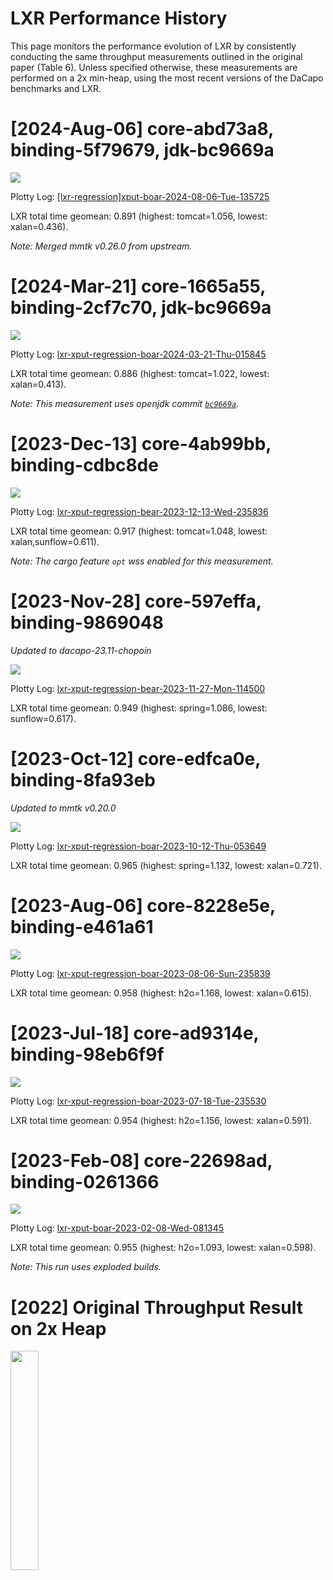 # LXR Performance History

This page monitors the performance evolution of LXR by consistently conducting the same throughput measurements outlined in the original paper (Table 6). Unless specified otherwise, these measurements are performed on a 2x min-heap, using the most recent versions of the DaCapo benchmarks and LXR.

# [2024-Aug-06] core-abd73a8, binding-5f79679, jdk-bc9669a

![](./20240806-core_abd73a8-binding_5f79679.png)

Plotty Log: [[lxr-regression]xput-boar-2024-08-06-Tue-135725](http://squirrel.anu.edu.au/plotty-public/wenyuz/v8/p/u9ynbN)

LXR total time geomean: 0.891 (highest: tomcat=1.056, lowest: xalan=0.436).

_Note: Merged mmtk v0.26.0 from upstream._

# [2024-Mar-21] core-1665a55, binding-2cf7c70, jdk-bc9669a

![](./20240321-core_1665a55-binding_2cf7c70.png)

Plotty Log: [lxr-xput-regression-boar-2024-03-21-Thu-015845](http://squirrel.anu.edu.au/plotty-public/wenyuz/v8/p/K64Qjc)

LXR total time geomean: 0.886 (highest: tomcat=1.022, lowest: xalan=0.413).

_Note: This measurement uses openjdk commit [`bc9669a`](https://github.com/mmtk/openjdk/tree/bc9669aaedc07924d08b939adedcad33f3e76065)._

# [2023-Dec-13] core-4ab99bb, binding-cdbc8de

![](./20231213-core_4ab99bb-binding_cdbc8de.png)

Plotty Log: [lxr-xput-regression-bear-2023-12-13-Wed-235836](http://squirrel.anu.edu.au/plotty-public/wenyuz/v8/p/CaGxpz)

LXR total time geomean: 0.917 (highest: tomcat=1.048, lowest: xalan,sunflow=0.611).

_Note: The cargo feature `opt` wss enabled for this measurement._

# [2023-Nov-28] core-597effa, binding-9869048

_Updated to dacapo-23.11-chopoin_

![](./20231128-core_597effa-binding_9869048.png)

Plotty Log: [lxr-xput-regression-bear-2023-11-27-Mon-114500](http://squirrel.anu.edu.au/plotty-public/wenyuz/v8/p/AcJ3Dy)

LXR total time geomean: 0.949 (highest: spring=1.086, lowest: sunflow=0.617).

# [2023-Oct-12] core-edfca0e, binding-8fa93eb

_Updated to mmtk v0.20.0_

![](./20231012-core_edfca0e-binding_8fa93eb.png)

Plotty Log: [lxr-xput-regression-boar-2023-10-12-Thu-053649](http://squirrel.anu.edu.au/plotty-public/wenyuz/v8/p/H43KgK)

LXR total time geomean: 0.965 (highest: spring=1.132, lowest: xalan=0.721).

# [2023-Aug-06] core-8228e5e, binding-e461a61

![](./20230806-core_8228e5e-binding_e461a61.png)

Plotty Log: [lxr-xput-regression-boar-2023-08-06-Sun-235839](http://squirrel.anu.edu.au/plotty-public/wenyuz/v8/p/t5YEmZ)

LXR total time geomean: 0.958 (highest: h2o=1.168, lowest: xalan=0.615).

# [2023-Jul-18] core-ad9314e, binding-98eb6f9f

![](./20230718-core_ad9314e-binding_98eb6f9f.png)

Plotty Log: [lxr-xput-regression-boar-2023-07-18-Tue-235530](http://squirrel.anu.edu.au/plotty-public/wenyuz/v8/p/wXY63U)

LXR total time geomean: 0.954 (highest: h2o=1.156, lowest: xalan=0.591).

# [2023-Feb-08] core-22698ad, binding-0261366

![](./20230208-core_22698ad-binding_0261366.png)

Plotty Log: [lxr-xput-boar-2023-02-08-Wed-081345](http://squirrel.anu.edu.au/plotty-public/wenyuz/v8/p/vVqThG)

LXR total time geomean: 0.955 (highest: h2o=1.093, lowest: xalan=0.598).

_Note: This run uses exploded builds._

# [2022] Original Throughput Result on 2x Heap

<!-- ![](./lxr-pldi-2022-table-6.png) -->

<img src="./lxr-pldi-2022-table-6.png" style="width: 30%">